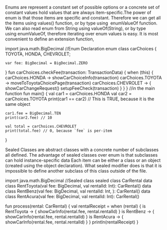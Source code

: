 Enums are represent a constant set of possible options or a concrete set of constant values 
hold values that are always item-specific.The power of enum is that those items are specific 
and constant. Therefore we can get all the items using values() function, or by type using 
enumValueOf function.
We can also read enum from String using valueOf(String), or by type using enumValueOf, 
therefore iterating over enum values is easy.
It is most convenient to define an extension function,

import java.math.BigDecimal
//Enum Declaration
enum class carChoices {
    TOYOTA,
    HONDA,
    CHEVROLET;

    var fee: BigDecimal = BigDecimal.ZERO
}
fun carChoices.checkFee(transaction: TransactionData) {
    when (this) {
        carChoices.HONDA -> showCarChoiceInfo(transaction)
        carChoices.TOYOTA -> moveToToyotaChoicePage(transaction)
        carChoices.CHEVROLET -> {
            showCarChangeRequest()
            setupFeeCheck(transaction)
        }
    }
}
//in the main function
fun main() {
    val car1 = carChoices.HONDA
    val car2 = carChoices.TOYOTA
    print(car1 == car2) // This is TRUE, because it is the same object

    car1.fee = BigDecimal.TEN
    print(car2.fee) // 10

    val total = carChoices.CHEVROLET
    print(total.fee) // 0, because `fee` is per-item
}


Sealed Classes are abstract classes with a concrete number of subclasses all defined.
The advantage of sealed classes over enum is that subclasses can hold instance-specific data
Each item can be either a class or an object (created using the object declaration).
What sealed modifier does is that it is impossible to define another subclass of this class 
outside of the file.

import java.math.BigDecimal
//Sealed class 
sealed class CarRental
data class RentToyota(val fee: BigDecimal, val rentalId: Int): CarRental()
data class RentBenz(val fee: BigDecimal, val rentalId: Int, ): CarRental()
data class RentAcura(val fee: BigDecimal, val rentalId: Int): CarRental()

fun process(rental: CarRental) {
    val rentalReceipt = when (rental) {
        is RentToyota -> {
            showCarInfo(rental.fee, rental.rentalId)
        }
        is RentBenz -> {
            showCarInfo(rental.fee, rental.rentalId)
        }
        is RentAcura -> {
            showCarInfo(rental.fee, rental.rentalId)
        }
    }
    println(rentalReceipt)
}
